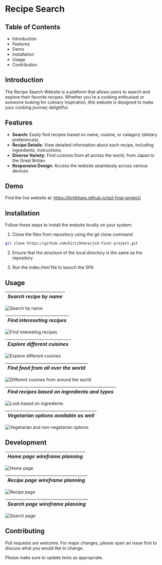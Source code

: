 # Recipe Search

## Table of Contents

- Introduction
- Features
- Demo
- Installation
- Usage
- Contribution

## Introduction

The Recipe Search Website is a platform that allows users to search and explore their favorite recipes. Whether you're a cooking enthusiast or someone looking for culinary inspiration, this website is designed to make your cooking journey delightful.

## Features

- **Search**: Easily find recipes based on name, cuisine, or catagory (dietary preferences).
- **Recipe Details**: View detailed information about each recipe, including ingredients, instructions.
- **Diverse Variety**: Find cuisines from all across the world, from Japan to the Great Britian
- **Responsive Design**: Access the website seamlessly across various devices.

## Demo

Find the live website at: https://kirtikhare.github.io/jsd-final-project/

## Installation

Follow these steps to install the website locally on your system:

1. Clone the files from repository using the git clone command

```bash
git clone https://github.com/kirtikhare/jsd-final-project.git
```

2. Ensure that the structure of the local directory is the same as the repository

3. Run the index.html file to launch the SPA

## Usage

|*Search recipe by name*|
|:-:|
![Search by name](/screenshots/search_name.PNG)

|*Find intereseting recipes*|
|:-:|
![Find interesting recipes](/screenshots/find_intresting_recipe.PNG)

|*Explore different cuisines*|
|:-:|
![Explore different cuisines](/screenshots/search_tagCuisine.PNG)

|*Find food from all over the world*|
|:-:|
![Different cuisines from around the world](/screenshots/search_tagCuisine_british.PNG)

|*Find recipes based on ingredients and types*|
|:-:|
![Look based on ingredients](/screenshots/search_tagCat.PNG)

|*Vegetarian options available as well*|
|:-:|
![Vegetarian and non-vegetarian options](/screenshots/search_tagCat_chicken.PNG)

## Development

|*Home page wireframe planning*|
|:-:|
![Home page](/screenshots/wireframe_home.png)

|*Recipe page wireframe planning*|
|:-:|
![Recipe page](/screenshots/wireframe_recpie.png)

|*Search page wireframe planning*|
|:-:|
![Search page](/screenshots/wireframe_search.png)

## Contributing

Pull requests are welcome. For major changes, please open an issue first
to discuss what you would like to change.

Please make sure to update tests as appropriate.

